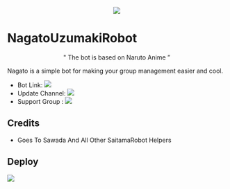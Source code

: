 <p align="center">
  <img src="https://telegra.ph/file/66c17e679a90c1caf555b.jpg">
</p>

# NagatoUzumakiRobot

<p align="center">
 " The bot is based on Naruto Anime ”  
</p>




Nagato is a simple bot for making your group management easier and cool.

* Bot Link:  <a href="http://t.me/PainAkatsukiRobot" alt="FoundingtitanRobot"> <img src="https://img.shields.io/badge/-FoundingTitanRobot-red" /> </a>
* Update Channel: <a  href="https://t.me/NagatoUzumakiRobotUpdates/" alt="foundingtitanupdates"> <img src="https://img.shields.io/badge/-Update%20channel-lightgrey" /> </a>
* Support Group : <a href="https://t.me/NagatoUzumakiRobotSupport/" alt="foundingtitansupport"> <img src="https://img.shields.io/badge/!-Support%20Group-blue" /> </a>

## Credits 
* Goes To Sawada And All Other SaitamaRobot Helpers

## Deploy 
<a href="https://heroku.com/deploy?template=https://github.com/PAINBOI20082/FoundingTitanRobot"> <img src="https://img.shields.io/badge/-Deploy%20To%20Heroku-blueviolet" /> </a>
